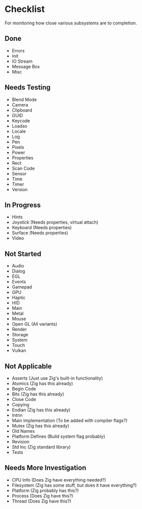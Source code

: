 # Checklist
For monitoring how close various subsystems are to completion.

## Done
* Errors
* Init
* IO Stream
* Message Box
* Misc

## Needs Testing
* Blend Mode
* Camera
* Clipboard
* GUID
* Keycode
* Loadso
* Locale
* Log
* Pen
* Pixels
* Power
* Properties
* Rect
* Scan Code
* Sensor
* Time
* Timer
* Version

## In Progress
* Hints
* Joystick (Needs properties, virtual attach)
* Keyboard (Needs properties)
* Surface (Needs properties)
* Video

## Not Started
* Audio
* Dialog
* EGL
* Events
* Gamepad
* GPU
* Haptic
* HID
* Main
* Metal
* Mouse
* Open GL (All variants)
* Render
* Storage
* System
* Touch
* Vulkan

## Not Applicable
* Asserts (Just use Zig's built-in functionality)
* Atomics (Zig has this already)
* Begin Code
* Bits (Zig has this already)
* Close Code
* Copying
* Endian (Zig has this already)
* Intrin
* Main Implementation (To be added with compiler flags?)
* Mutex (Zig has this already)
* Old Names
* Platform Defines (Build system flag probably)
* Revision
* Std Inc (Zig standard library)
* Tests

## Needs More Investigation
* CPU Info (Does Zig have everything needed?)
* Filesystem (Zig has some stuff, but does it have everything?)
* Platform (Zig probably has this?)
* Process (Does Zig have this?)
* Thread (Does Zig have this?)
